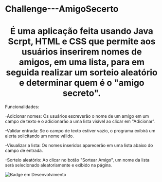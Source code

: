 # Challenge---AmigoSecerto
<h1 align="center"> É uma aplicação feita usando Java Scrpt, HTML e CSS que permite aos usuários inserirem nomes de amigos, em uma lista, para em seguida realizar um sorteio aleatório e determinar quem é o "amigo secreto".</h1>

Funcionalidades:

-Adicionar nomes: Os usuários escreverão o nome de um amigo em um campo de texto e o adicionarão a uma lista visível ao clicar em "Adicionar".

-Validar entrada: Se o campo de texto estiver vazio, o programa exibirá um alerta solicitando um nome válido.

-Visualizar a lista: Os nomes inseridos aparecerão em uma lista abaixo do campo de entrada.

-Sorteio aleatório: Ao clicar no botão "Sortear Amigo", um nome da lista será selecionado aleatoriamente e exibido na página.




![Badge em Desenvolvimento](http://img.shields.io/static/v1?label=STATUS&message=EM%20DESENVOLVIMENTO&color=GREEN&style=for-the-badge)
